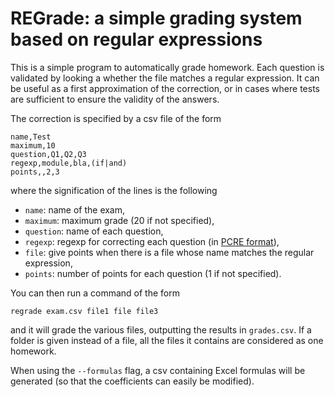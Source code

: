 # REGrade: a simple grading system based on regular expressions

This is a simple program to automatically grade homework. Each question is validated by looking a whether the file matches a regular expression. It can be useful as a first approximation of the correction, or in cases where tests are sufficient to ensure the validity of the answers.

The correction is specified by a csv file of the form

```csv
name,Test
maximum,10
question,Q1,Q2,Q3
regexp,module,bla,(if|and)
points,,2,3
```

where the signification of the lines is the following

- `name`: name of the exam,
- `maximum`: maximum grade (20 if not specified),
- `question`: name of each question,
- `regexp`: regexp for correcting each question (in [PCRE format](https://en.wikipedia.org/wiki/Perl_Compatible_Regular_Expressions)),
- `file`: give points when there is a file whose name matches the regular expression,
- `points`: number of points for each question (1 if not specified).

You can then run a command of the form

```shell
regrade exam.csv file1 file file3
```

and it will grade the various files, outputting the results in `grades.csv`. If a folder is given instead of a file, all the files it contains are considered as one homework.

When using the `--formulas` flag, a csv containing Excel formulas will be generated (so that the coefficients can easily be modified).
